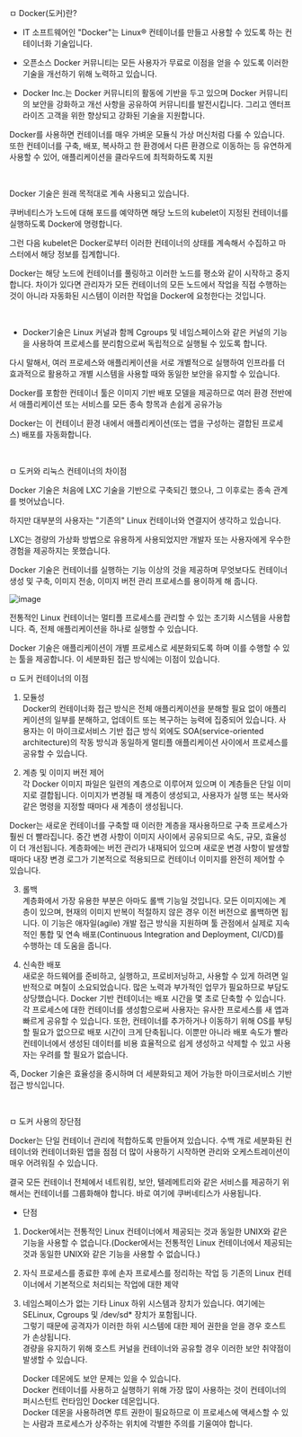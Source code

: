 ㅁ Docker(도커)란?

- IT 소프트웨어인 "Docker"는 Linux® 컨테이너를 만들고 사용할 수 있도록 하는 컨테이너화 기술입니다.

- 오픈소스 Docker 커뮤니티는 모든 사용자가 무료로 이점을 얻을 수 있도록 이러한 기술을 개선하기 위해 노력하고 있습니다.

- Docker Inc.는 Docker 커뮤니티의 활동에 기반을 두고 있으며 Docker 커뮤니티의 보안을 강화하고 개선 사항을 공유하여 커뮤니티를 발전시킵니다. 그리고 엔터프라이즈 고객을 위한 향상되고 강화된 기술을 지원합니다.


Docker를 사용하면 컨테이너를 매우 가벼운 모듈식 가상 머신처럼 다룰 수 있습니다.    
또한 컨테이너를 구축, 배포, 복사하고 한 환경에서 다른 환경으로 이동하는 등 유연하게 사용할 수 있어, 애플리케이션을 클라우드에 최적화하도록 지원

<br>

Docker 기술은 원래 목적대로 계속 사용되고 있습니다.

쿠버네티스가 노드에 대해 포드를 예약하면 해당 노드의 kubelet이 지정된 컨테이너를 실행하도록 Docker에 명령합니다.
 
그런 다음 kubelet은 Docker로부터 이러한 컨테이너의 상태를 계속해서 수집하고 마스터에서 해당 정보를 집계합니다.
 
 Docker는 해당 노드에 컨테이너를 풀링하고 이러한 노드를 평소와 같이 시작하고 중지합니다. 차이가 있다면 관리자가 모든 컨테이너의 모든 노드에서 작업을 직접 수행하는 것이 아니라 자동화된 시스템이 이러한 작업을 Docker에 요청한다는 것입니다.

<br>



- Docker기술은 Linux 커널과 함께 Cgroups 및 네임스페이스와 같은 커널의 기능을 사용하여 프로세스를 분리함으로써 독립적으로 실행될 수 있도록 합니다.

다시 말해서, 여러 프로세스와 애플리케이션을 서로 개별적으로 실행하여 인프라를 더 효과적으로 활용하고 개별 시스템을 사용할 때와 동일한 보안을 유지할 수 있습니다.

Docker를 포함한 컨테이너 툴은 이미지 기반 배포 모델을 제공하므로 여러 환경 전반에서 애플리케이션 또는 서비스를 모든 종속 항목과 손쉽게 공유가능

Docker는 이 컨테이너 환경 내에서 애플리케이션(또는 앱을 구성하는 결합된 프로세스) 배포를 자동화합니다.


<br>

ㅁ 도커와 리눅스 컨테이너의 차이점

Docker 기술은 처음에 LXC 기술을 기반으로 구축되긴 했으나, 그 이후로는 종속 관계를 벗어났습니다. 

하지만 대부분의 사용자는 "기존의" Linux 컨테이너와 연결지어 생각하고 있습니다.

LXC는 경량의 가상화 방법으로 유용하게 사용되었지만 개발자 또는 사용자에게 우수한 경험을 제공하지는 못했습니다.

 Docker 기술은 컨테이너를 실행하는 기능 이상의 것을 제공하며 무엇보다도 컨테이너 생성 및 구축, 이미지 전송, 이미지 버전 관리 프로세스를 용이하게 해 줍니다.

![image](https://user-images.githubusercontent.com/62640332/148712032-4920543c-7fa2-49d1-9257-30879870ac64.png)



전통적인 Linux 컨테이너는 멀티플 프로세스를 관리할 수 있는 초기화 시스템을 사용합니다. 즉, 전체 애플리케이션을 하나로 실행할 수 있습니다. 

Docker 기술은 애플리케이션이 개별 프로세스로 세분화되도록 하며 이를 수행할 수 있는 툴을 제공합니다. 이 세분화된 접근 방식에는 이점이 있습니다.

ㅁ 도커 컨테이너의 이점

1. 모듈성   
Docker의 컨테이너화 접근 방식은 전체 애플리케이션을 분해할 필요 없이 애플리케이션의 일부를 분해하고, 업데이트 또는 복구하는 능력에 집중되어 있습니다. 사용자는 이 마이크로서비스 기반 접근 방식 외에도 SOA(service-oriented architecture)의 작동 방식과 동일하게 멀티플 애플리케이션 사이에서 프로세스를 공유할 수 있습니다.

2. 계층 및 이미지 버전 제어   
각 Docker 이미지 파일은 일련의 계층으로 이루어져 있으며 이 계층들은 단일 이미지로 결합됩니다. 이미지가 변경될 때 계층이 생성되고, 사용자가 실행 또는 복사와 같은 명령을 지정할 때마다 새 계층이 생성됩니다.

Docker는 새로운 컨테이너를 구축할 때 이러한 계층을 재사용하므로 구축 프로세스가 훨씬 더 빨라집니다. 중간 변경 사항이 이미지 사이에서 공유되므로 속도, 규모, 효율성이 더 개선됩니다. 계층화에는 버전 관리가 내재되어 있으며 새로운 변경 사항이 발생할 때마다 내장 변경 로그가 기본적으로 적용되므로 컨테이너 이미지를 완전히 제어할 수 있습니다.

3. 롤백   
계층화에서 가장 유용한 부분은 아마도 롤백 기능일 것입니다. 모든 이미지에는 계층이 있으며, 현재의 이미지 반복이 적절하지 않은 경우 이전 버전으로 롤백하면 됩니다. 이 기능은 애자일(agile) 개발 접근 방식을 지원하며 툴 관점에서 실제로 지속적인 통합 및 연속 배포(Continuous Integration and Deployment, CI/CD)를 수행하는 데 도움을 줍니다.

4. 신속한 배포   
새로운 하드웨어를 준비하고, 실행하고, 프로비저닝하고, 사용할 수 있게 하려면 일반적으로 며칠이 소요되었습니다. 많은 노력과 부가적인 업무가 필요하므로 부담도 상당했습니다. Docker 기반 컨테이너는 배포 시간을 몇 초로 단축할 수 있습니다. 각 프로세스에 대한 컨테이너를 생성함으로써 사용자는 유사한 프로세스를 새 앱과 빠르게 공유할 수 있습니다. 또한, 컨테이너를 추가하거나 이동하기 위해 OS를 부팅할 필요가 없으므로 배포 시간이 크게 단축됩니다. 이뿐만 아니라 배포 속도가 빨라 컨테이너에서 생성된 데이터를 비용 효율적으로 쉽게 생성하고 삭제할 수 있고 사용자는 우려를 할 필요가 없습니다.

즉, Docker 기술은 효율성을 중시하며 더 세분화되고 제어 가능한 마이크로서비스 기반 접근 방식입니다.

<br>

ㅁ 도커 사용의 장단점

Docker는 단일 컨테이너 관리에 적합하도록 만들어져 있습니다. 수백 개로 세분화된 컨테이너와 컨테이너화된 앱을 점점 더 많이 사용하기 시작하면 관리와 오케스트레이션이 매우 어려워질 수 있습니다. 

결국 모든 컨테이너 전체에서 네트워킹, 보안, 텔레메트리와 같은 서비스를 제공하기 위해서는 컨테이너를 그룹화해야 합니다. 바로 여기에 쿠버네티스가 사용됩니다.


- 단점   

1. Docker에서는 전통적인 Linux 컨테이너에서 제공되는 것과 동일한 UNIX와 같은 기능을 사용할 수 없습니다.(Docker에서는 전통적인 Linux 컨테이너에서 제공되는 것과 동일한 UNIX와 같은 기능을 사용할 수 없습니다.)

2. 자식 프로세스를 종료한 후에 손자 프로세스를 정리하는 작업 등 기존의 Linux 컨테이너에서 기본적으로 처리되는 작업에 대한 제약

3. 네임스페이스가 없는 기타 Linux 하위 시스템과 장치가 있습니다. 여기에는 SELinux, Cgroups 및 /dev/sd* 장치가 포함됩니다.    
   그렇기 때문에 공격자가 이러한 하위 시스템에 대한 제어 권한을 얻을 경우 호스트가 손상됩니다.    
   경량을 유지하기 위해 호스트 커널을 컨테이너와 공유할 경우 이러한 보안 취약점이 발생할 수 있습니다.


   Docker 데몬에도 보안 문제는 있을 수 있습니다.   
    Docker 컨테이너를 사용하고 실행하기 위해 가장 많이 사용하는 것이 컨테이너의 퍼시스턴트 런타임인 Docker 데몬입니다.    
    Docker 데몬을 사용하려면 루트 권한이 필요하므로 이 프로세스에 액세스할 수 있는 사람과 프로세스가 상주하는 위치에 각별한 주의를 기울여야 합니다.